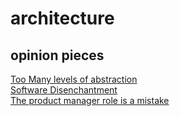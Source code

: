 # architecture

## opinion pieces
[Too Many levels of abstraction](https://unixsheikh.com/articles/we-have-used-too-many-levels-of-abstractions-and-now-the-future-looks-bleak.html)  
[Software Disenchantment](https://tonsky.me/blog/disenchantment/)  
[The product manager role is a mistake](https://sollecitom.github.io/software-product-development-blog/posts/2023/2023-10-21-product-manager-role-is-a-mistake/)  
